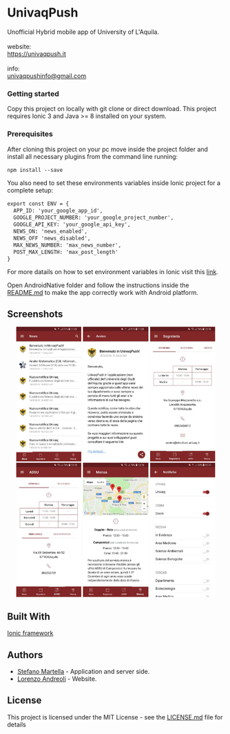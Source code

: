 # UnivaqPush
Unofficial Hybrid mobile app of University of L'Aquila.<br /><br />
website:<br />
https://univaqpush.it<br /><br />
info:<br />
univaqpushinfo@gmail.com

### Getting started
Copy this project on locally with git clone or direct download.
This project requires Ionic 3 and Java >= 8 installed on your system.

### Prerequisites

After cloning this project on your pc move inside the project folder
and install all necessary plugins from the command line running: 

```
npm install --save
```

You also need to set these environments variables inside Ionic project for a complete setup:

```
export const ENV = {
  APP_ID: 'your_google_app_id',
  GOOGLE_PROJECT_NUMBER: 'your_google_project_number',
  GOOGLE_API_KEY: 'your_google_api_key',
  NEWS_ON: 'news_enabled',
  NEWS_OFF 'news_disabled',
  MAX_NEWS_NUMBER: 'max_news_number',
  POST_MAX_LENGTH: 'max_post_length'
}
```

For more datails on how to set environment variables in Ionic visit this [link](https://github.com/gshigeto/ionic-environment-variables).

Open AndroidNative folder and follow the instructions inside the [README.md](AndroidNative/README.md) to make the app correctly work with Android platform. 

<!-- ### Installing -->

## Screenshots

<p align="center">
  <img width=30% src="screenshots/notizie.jpg"> 
  <img width=30% src="screenshots/dettaglio-notizia.jpg">
  <img width=30% src="screenshots/segreteria.jpg">
  <img width=30% src="screenshots/adsu.jpg">
  <img width=30% src="screenshots/mensa.jpg">
  <img width=30% src="screenshots/dipartimenti.jpg">
</p>

<!--
  ## Running the tests
  ### Break down into end to end tests
  ### And coding style tests
-->
<!-- ## Deployment -->

## Built With
[Ionic framework](https://ionicframework.com/docs/)

<!-- 
  ## Contributing
  Please read [CONTRIBUTING.md](CONTRIBUTING.md) for details on our code of conduct, and the process for submitting pull requests to us.
-->
<!-- Versioning -->

## Authors
* [Stefano Martella](https://github.com/StefanoMartella) - Application and server side.
* [Lorenzo Andreoli](https://github.com/loreand95) - Website.

## License
This project is licensed under the MIT License - see the [LICENSE.md](LICENSE) file for details

<!-- 
  ## Acknowledgments
  * Hat tip to anyone whose code was used
  * Inspiration
  * etc
-->
